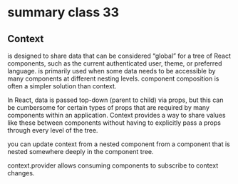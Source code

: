 # summary class 33

## Context
is designed to share data that can be considered “global” for a tree of React components, such as the current authenticated user, theme, or preferred language. is primarily used when some data needs to be accessible by many components at different nesting levels. component composition is often a simpler solution than context. 

In React, data is passed top-down (parent to child) via props, but this can be cumbersome for certain types of props that are required by many components within an application. Context provides a way to share values like these between components without having to explicitly pass a props through every level of the tree.

you can update context from a nested component from a component that is nested somewhere deeply in the component tree.

context.provider allows consuming components to subscribe to context changes.